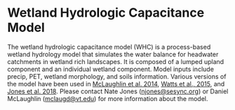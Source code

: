 # Wetland Hydrologic Capacitance Model
The wetland hydrologic capacitance model (WHC) is a process-based wetland hydrology model that simulates the water balance for headwater catchments in wetland rich landscapes. It is composed of a lumped upland component and an individual wetland component. Model inputs include precip, PET, wetland morphology, and soils information. Various versions of the model have been used in [McLaughlin et al. 2014](http://onlinelibrary.wiley.com/doi/10.1002/2013WR015002/abstract), [Watts et al., 2015](http://www.journals.uchicago.edu/doi/abs/10.1086/683484), and [Jones et al. 2018](http://onlinelibrary.wiley.com/doi/10.1002/fee.1744/abstract). Please contact Nate Jones (njones@sesync.org) or Daniel McLaughlin (mclaugd@vt.edu) for more information about the model.